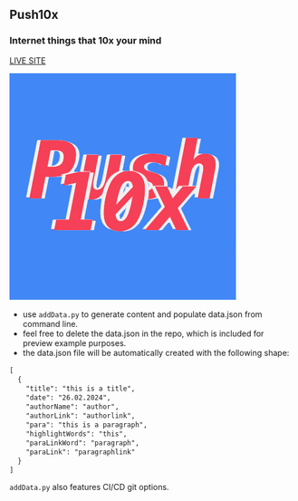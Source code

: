 ## Push10x
### Internet things that 10x your mind

[LIVE SITE](https://push10x.github.io)

![ALT:preview](push10x.jpg)

- use `addData.py` to generate content and populate data.json from command line.
- feel free to delete the data.json in the repo, which is included for preview example purposes.
- the data.json file will be automatically created with the following shape:

```
[
  {
    "title": "this is a title",
    "date": "26.02.2024",
    "authorName": "author",
    "authorLink": "authorlink",
    "para": "this is a paragraph",
    "highlightWords": "this",
    "paraLinkWord": "paragraph",
    "paraLink": "paragraphlink"
  }
]
```

`addData.py` also features CI/CD git options.
